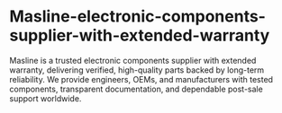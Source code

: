 # Masline-electronic-components-supplier-with-extended-warranty
Masline is a trusted electronic components supplier with extended warranty, delivering verified, high-quality parts backed by long-term reliability. We provide engineers, OEMs, and manufacturers with tested components, transparent documentation, and dependable post-sale support worldwide.
